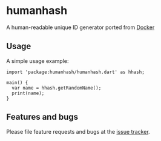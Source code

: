 # humanhash

A human-readable unique ID generator ported from [Docker][docker]

## Usage

A simple usage example:

    import 'package:humanhash/humanhash.dart' as hhash;

    main() {
      var name = hhash.getRandomName();
      print(name);
    }

## Features and bugs

Please file feature requests and bugs at the [issue tracker][tracker].

[docker]: https://github.com/docker/docker/blob/master/pkg/namesgenerator/names-generator.go
[tracker]: http://github.com/johnpryan/humanhash-dart/issues
